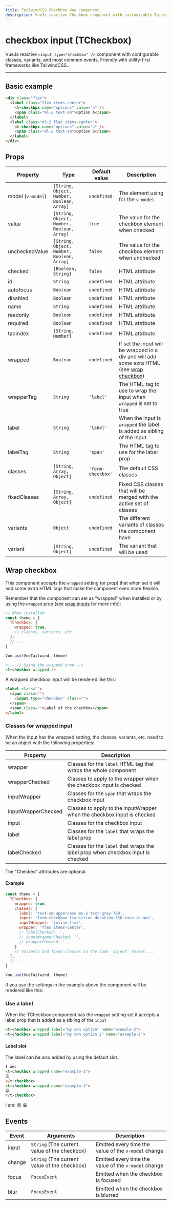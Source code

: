 ```yaml
---
title: TailwindCSS Checkbox Vue Component
description: VueJs reactive Checkbox component with customizable TailwindCSS or any CSS Framework classes.
---
```


# checkbox input (TCheckbox)

VueJs reactive `<input type="checkbox" />` component with configurable classes, variants, and most common events. Friendly with utility-first frameworks like TailwindCSS..

<t-checkbox-playground></t-checkbox-playground>

<hr>

## Basic example

```html
<div class="flex">
  <label class="flex items-center">
    <t-checkbpx name="options" value="a" />
    <span class="ml-2 text-sm">Option A</span>
  </label>
  <label class="ml-2 flex items-center">
    <t-checkbpx name="options" value="b" />
    <span class="ml-2 text-sm">Option B</span>
  </label>
</div>
```

<checkbox-basic-example></checkbox-basic-example>

## Props


| Property          | Type                                       | Default value     | Description                                                                                                 |
| ----------------- | ------------------------------------------ | ----------------- | ----------------------------------------------------------------------------------------------------------- |
| model (`v-model`) | `[String, Object, Number, Boolean, Array]` | `undefined`       | The element using for the `v-model`                                                                         |
| value             | `[String, Object, Number, Boolean, Array]` | `true`            | The value for the checkbox element when checked                                                             |
| uncheckedValue    | `[String, Object, Number, Boolean, Array]` | `false`           | The value for the checkbox element when unchecked                                                           |
| checked           | `[Boolean, String]`                        | `falee`           | HTML attribute                                                                                              |
| id                | `String`                                   | `undefined`       | HTML attribute                                                                                              |
| autofocus         | `Boolean`                                  | `undefined`       | HTML attribute                                                                                              |
| disabled          | `Boolean`                                  | `undefined`       | HTML attribute                                                                                              |
| name              | `String`                                   | `undefined`       | HTML attribute                                                                                              |
| readonly          | `Boolean`                                  | `undefined`       | HTML attribute                                                                                              |
| required          | `Boolean`                                  | `undefined`       | HTML attribute                                                                                              |
| tabindex          | `[String, Number]`                         | `undefined`       | HTML attribute                                                                                              |
| wrapped           | `Boolean`                                  | `undefined`       | If set the input will be wrapped in a div and will add some exra HTML (see [wrap checkbox](#wrap-checkbox)) |
| wrapperTag        | `String`                                   | `'label'`         | The HTML tag to use to wrap the input when `wrapped` is set to true                                         |
| label             | `String`                                   | `'label'`         | When the input is `wrapped` the label is added as sibling of the input                                      |
| labelTag          | `String`                                   | `'span'`          | The HTML tag to use for the label prop                                                                      |
| classes           | `[String, Array, Object]`                  | `'form-checkbox'` | The default CSS classes                                                                                     |
| fixedClasses      | `[String, Array, Object]`                  | `undefined`       | Fixed CSS classes that will be merged with the active set of classes                                        |
| variants          | `Object`                                   | `undefined`       | The different variants of classes the component have                                                        |
| variant           | `[String, Object]`                         | `undefined`       | The variant that will be used                                                                               |

## Wrap checkbox

This component accepts the `wrapped` setting (or prop) that when set it will add some extra HTML tags that make the component even more flexible.

Remember that the component can set as "wrapped" when installed or by using the `wrapped` prop (see [wrap inputs](/docs/theming#wrap-inputs) for more info):

```js
// When installed
const theme = {
  TCheckbox: {
    wrapped: true,
    // classes, variants, etc...
  },
  // ...
}

Vue.use(VueTailwind, theme)
```

```html
<!-- // Using the wrapped prop -->
<t-checkbox wrapped />
```

A wrapped checkbox input will be rendered like this:

```html
<label class="">
  <span class="">
    <input type="checkbox" class="">
  </span>
  <span class="">Label of the checkbox</span>
</label>
```

### Classes for wrapped input

When the input has the wrapped setting, the classes, variants, etc. need to be an object with the following properties:


| Property            | Description                                                                      |
| ------------------- | -------------------------------------------------------------------------------- |
| wrapper             | Classes for the `label` HTML tag that wraps the whole component                  |
| wrapperChecked      | Classes to apply to the wrapper when the checkbox input is checked               |
| inputWrapper        | Classes for the `span` that wraps the checkbox input                             |
| inputWrapperChecked | Classes to apply to the inputWrapper when the checkbox input is checked          |
| input               | Classes for the checkbox input                                                   |
| label               | Classes for the `label` that wraps the label prop                                |
| labelChecked        | Classes for the `label` that wraps the label prop when checkbox input is checked |

The "Checked" attributes are optional.

#### Example

```js
const theme = {
  TCheckbox: {
    wrapped: true,
    classes: {
      label: 'text-sm uppercase mx-2 text-gray-700',
      input: 'form-checkbox transition duration-150 ease-in-out',
      inputWrapper: 'inline-flex',
      wrapper: 'flex items-center',
      // labelChecked: '',
      // inputWrapperChecked: '',
      // wrapperChecked: '',
    }
    // Variants and fixed classes in the same `object` format ...
  },
  // ...
}

Vue.use(VueTailwind, theme)
```

If you use the settings in the example above the component will be rendered like this:

<preview>
  <t-checkbox name="example-b" :classes="{
    label: 'text-sm uppercase mx-2 text-gray-700',
    input: 'form-checkbox transition duration-150 ease-in-out',
    inputWrapper: 'inline-flex',
    wrapper: 'flex items-center',
  }" label="Option A" wrapped ></t-checkbox>
  <t-checkbox name="example-b" :classes="{
    label: 'text-sm uppercase mx-2 text-gray-700',
    input: 'form-checkbox transition duration-150 ease-in-out',
    inputWrapper: 'inline-flex',
    wrapper: 'flex items-center',
  }" label="Option B" wrapped></t-checkbox>
</preview>

### Use a label

When the TCheckbox component has the `wrapped` setting set it accepts a label prop that is added as a sibling of the `input`

```html
<t-checkbox wrapped label="my own option" name="example-2">
<t-checkbox wrapped label="my own option 2" name="example-2">
```

<preview>
<t-checkbox wrapped label="my own option" name="example-2"></t-checkbox>
<t-checkbox wrapped label="my own option 2" name="example-2"></t-checkbox>
</preview>

#### Label slot

The label can be also added by using the default slot.

```html
I am: 
<t-checkbox wrapped name="example-3">
😡
</t-checkbox>
<t-checkbox wrapped name="example-3">
😀
</t-checkbox>
```

<preview>
I am: 
<t-checkbox wrapped name="example-3">
😡
</t-checkbox>
<t-checkbox wrapped name="example-3">
😀
</t-checkbox>
</preview>

## Events

| Event  | Arguments                                    | Description                                          |
| ------ | -------------------------------------------- | ---------------------------------------------------- |
| input  | `String` (The current value of the checkbox) | Emitted every time the value of the `v-model` change |
| change | `String` (The current value of the checkbox) | Emitted every time the value of the `v-model` change |
| focus  | `FocusEvent`                                 | Emitted when the checkbox is focused                 |
| blur   | `FocusEvent`                                 | Emitted when the checkbox is blurred                 |
